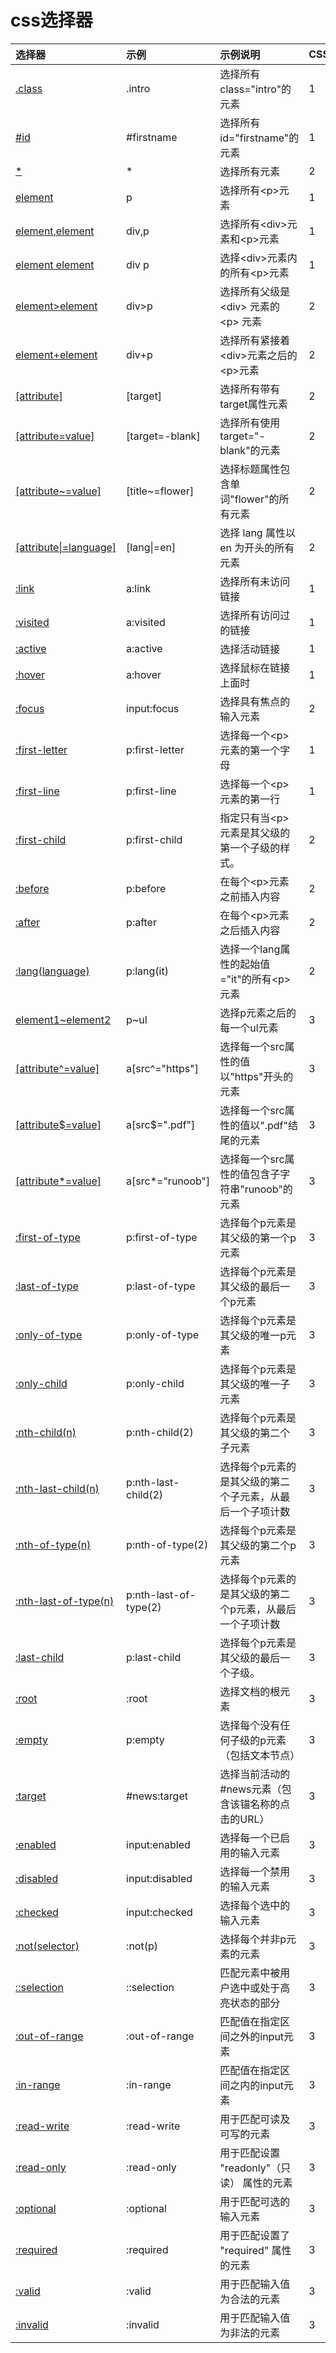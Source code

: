 # css选择器



| 选择器 | 示例 | 示例说明 | CSS |
| :--- | :--- | :--- | :--- |
| [.class](https://www.runoob.com/cssref/sel-class.html) | .intro | 选择所有class="intro"的元素 | 1 |
| [\#id](https://www.runoob.com/cssref/sel-id.html) | \#firstname | 选择所有id="firstname"的元素 | 1 |
| [\*](https://www.runoob.com/cssref/sel-all.html) | \* | 选择所有元素 | 2 |
| [element](https://www.runoob.com/cssref/sel-element.html) | p | 选择所有&lt;p&gt;元素 | 1 |
| [element,element](https://www.runoob.com/cssref/sel-element-comma.html) | div,p | 选择所有&lt;div&gt;元素和&lt;p&gt;元素 | 1 |
| [element element](https://www.runoob.com/cssref/sel-element-element.html) | div p | 选择&lt;div&gt;元素内的所有&lt;p&gt;元素 | 1 |
| [element&gt;element](https://www.runoob.com/cssref/sel-element-gt.html) | div&gt;p | 选择所有父级是 &lt;div&gt; 元素的 &lt;p&gt; 元素 | 2 |
| [element+element](https://www.runoob.com/cssref/sel-element-pluss.html) | div+p | 选择所有紧接着&lt;div&gt;元素之后的&lt;p&gt;元素 | 2 |
| [\[attribute\]](https://www.runoob.com/cssref/sel-attribute.html) | \[target\] | 选择所有带有target属性元素 | 2 |
| [\[attribute=value\]](https://www.runoob.com/cssref/sel-attribute-value.html) | \[target=-blank\] | 选择所有使用target="-blank"的元素 | 2 |
| [\[attribute~=value\]](https://www.runoob.com/cssref/sel-attribute-value-contains.html) | \[title~=flower\] | 选择标题属性包含单词"flower"的所有元素 | 2 |
| [\[attribute\|=language\]](https://www.runoob.com/cssref/sel-attribute-value-lang.html) | \[lang\|=en\] | 选择 lang 属性以 en 为开头的所有元素 | 2 |
| [:link](https://www.runoob.com/cssref/sel-link.html) | a:link | 选择所有未访问链接 | 1 |
| [:visited](https://www.runoob.com/cssref/sel-visited.html) | a:visited | 选择所有访问过的链接 | 1 |
| [:active](https://www.runoob.com/cssref/sel-active.html) | a:active | 选择活动链接 | 1 |
| [:hover](https://www.runoob.com/cssref/sel-hover.html) | a:hover | 选择鼠标在链接上面时 | 1 |
| [:focus](https://www.runoob.com/cssref/sel-focus.html) | input:focus | 选择具有焦点的输入元素 | 2 |
| [:first-letter](https://www.runoob.com/cssref/sel-firstletter.html) | p:first-letter | 选择每一个&lt;p&gt;元素的第一个字母 | 1 |
| [:first-line](https://www.runoob.com/cssref/sel-firstline.html) | p:first-line | 选择每一个&lt;p&gt;元素的第一行 | 1 |
| [:first-child](https://www.runoob.com/cssref/sel-firstchild.html) | p:first-child | 指定只有当&lt;p&gt;元素是其父级的第一个子级的样式。 | 2 |
| [:before](https://www.runoob.com/cssref/sel-before.html) | p:before | 在每个&lt;p&gt;元素之前插入内容 | 2 |
| [:after](https://www.runoob.com/cssref/sel-after.html) | p:after | 在每个&lt;p&gt;元素之后插入内容 | 2 |
| [:lang\(language\)](https://www.runoob.com/cssref/sel-lang.html) | p:lang\(it\) | 选择一个lang属性的起始值="it"的所有&lt;p&gt;元素 | 2 |
| [element1~element2](https://www.runoob.com/cssref/sel-gen-sibling.html) | p~ul | 选择p元素之后的每一个ul元素 | 3 |
| [\[attribute^=value\]](https://www.runoob.com/cssref/sel-attr-begin.html) | a\[src^="https"\] | 选择每一个src属性的值以"https"开头的元素 | 3 |
| [\[attribute$=value\]](https://www.runoob.com/cssref/sel-attr-end.html) | a\[src$=".pdf"\] | 选择每一个src属性的值以".pdf"结尾的元素 | 3 |
| [\[attribute\*=value\]](https://www.runoob.com/cssref/sel-attr-contain.html) | a\[src\*="runoob"\] | 选择每一个src属性的值包含子字符串"runoob"的元素 | 3 |
| [:first-of-type](https://www.runoob.com/cssref/sel-first-of-type.html) | p:first-of-type | 选择每个p元素是其父级的第一个p元素 | 3 |
| [:last-of-type](https://www.runoob.com/cssref/sel-last-of-type.html) | p:last-of-type | 选择每个p元素是其父级的最后一个p元素 | 3 |
| [:only-of-type](https://www.runoob.com/cssref/sel-only-of-type.html) | p:only-of-type | 选择每个p元素是其父级的唯一p元素 | 3 |
| [:only-child](https://www.runoob.com/cssref/sel-only-child.html) | p:only-child | 选择每个p元素是其父级的唯一子元素 | 3 |
| [:nth-child\(n\)](https://www.runoob.com/cssref/sel-nth-child.html) | p:nth-child\(2\) | 选择每个p元素是其父级的第二个子元素 | 3 |
| [:nth-last-child\(n\)](https://www.runoob.com/cssref/sel-nth-last-child.html) | p:nth-last-child\(2\) | 选择每个p元素的是其父级的第二个子元素，从最后一个子项计数 | 3 |
| [:nth-of-type\(n\)](https://www.runoob.com/cssref/sel-nth-of-type.html) | p:nth-of-type\(2\) | 选择每个p元素是其父级的第二个p元素 | 3 |
| [:nth-last-of-type\(n\)](https://www.runoob.com/cssref/sel-nth-last-of-type.html) | p:nth-last-of-type\(2\) | 选择每个p元素的是其父级的第二个p元素，从最后一个子项计数 | 3 |
| [:last-child](https://www.runoob.com/cssref/sel-last-child.html) | p:last-child | 选择每个p元素是其父级的最后一个子级。 | 3 |
| [:root](https://www.runoob.com/cssref/sel-root.html) | :root | 选择文档的根元素 | 3 |
| [:empty](https://www.runoob.com/cssref/sel-empty.html) | p:empty | 选择每个没有任何子级的p元素（包括文本节点） | 3 |
| [:target](https://www.runoob.com/cssref/sel-target.html) | \#news:target | 选择当前活动的\#news元素（包含该锚名称的点击的URL） | 3 |
| [:enabled](https://www.runoob.com/cssref/sel-enabled.html) | input:enabled | 选择每一个已启用的输入元素 | 3 |
| [:disabled](https://www.runoob.com/cssref/sel-disabled.html) | input:disabled | 选择每一个禁用的输入元素 | 3 |
| [:checked](https://www.runoob.com/cssref/sel-checked.html) | input:checked | 选择每个选中的输入元素 | 3 |
| [:not\(selector\)](https://www.runoob.com/cssref/sel-not.html) | :not\(p\) | 选择每个并非p元素的元素 | 3 |
| [::selection](https://www.runoob.com/cssref/sel-selection.html) | ::selection | 匹配元素中被用户选中或处于高亮状态的部分 | 3 |
| [:out-of-range](https://www.runoob.com/cssref/sel-out-of-range.html) | :out-of-range | 匹配值在指定区间之外的input元素 | 3 |
| [:in-range](https://www.runoob.com/cssref/sel-in-range.html) | :in-range | 匹配值在指定区间之内的input元素 | 3 |
| [:read-write](https://www.runoob.com/cssref/sel-read-write.html) | :read-write | 用于匹配可读及可写的元素 | 3 |
| [:read-only](https://www.runoob.com/cssref/sel-read-only.html) | :read-only | 用于匹配设置 "readonly"（只读） 属性的元素 | 3 |
| [:optional](https://www.runoob.com/cssref/sel-optional.html) | :optional | 用于匹配可选的输入元素 | 3 |
| [:required](https://www.runoob.com/cssref/sel-required.html) | :required | 用于匹配设置了 "required" 属性的元素 | 3 |
| [:valid](https://www.runoob.com/cssref/sel-valid.html) | :valid | 用于匹配输入值为合法的元素 | 3 |
| [:invalid](https://www.runoob.com/cssref/sel-invalid.html) | :invalid | 用于匹配输入值为非法的元素 | 3 |

